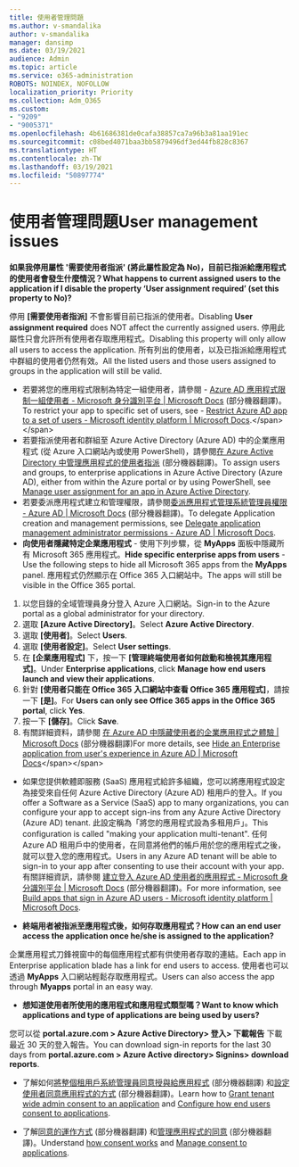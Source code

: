 ```yaml
---
title: 使用者管理問題
ms.author: v-smandalika
author: v-smandalika
manager: dansimp
ms.date: 03/19/2021
audience: Admin
ms.topic: article
ms.service: o365-administration
ROBOTS: NOINDEX, NOFOLLOW
localization_priority: Priority
ms.collection: Adm_O365
ms.custom:
- "9209"
- "9005371"
ms.openlocfilehash: 4b61686381de0cafa38857ca7a96b3a81aa191ec
ms.sourcegitcommit: c08bed4071baa3bb5879496df3ed44fb828c8367
ms.translationtype: HT
ms.contentlocale: zh-TW
ms.lasthandoff: 03/19/2021
ms.locfileid: "50897774"
---
```

# <a name="user-management-issues"></a><span data-ttu-id="bcb5c-102">使用者管理問題</span><span class="sxs-lookup"><span data-stu-id="bcb5c-102">User management issues</span></span>

<span data-ttu-id="bcb5c-103">**如果我停用屬性 '需要使用者指派' (將此屬性設定為 No)，目前已指派給應用程式的使用者會發生什麼情況？**</span><span class="sxs-lookup"><span data-stu-id="bcb5c-103">**What happens to current assigned users to the application if I disable the property ‘User assignment required’ (set this property to No)?**</span></span>

<span data-ttu-id="bcb5c-104">停用 **[需要使用者指派]** 不會影響目前已指派的使用者。</span><span class="sxs-lookup"><span data-stu-id="bcb5c-104">Disabling **User assignment required** does NOT affect the currently assigned users.</span></span> <span data-ttu-id="bcb5c-105">停用此屬性只會允許所有使用者存取應用程式。</span><span class="sxs-lookup"><span data-stu-id="bcb5c-105">Disabling this property will only allow all users to access the application.</span></span> <span data-ttu-id="bcb5c-106">所有列出的使用者，以及已指派給應用程式中群組的使用者仍然有效。</span><span class="sxs-lookup"><span data-stu-id="bcb5c-106">All the listed users and those users assigned to groups in the application will still be valid.</span></span>

- <span data-ttu-id="bcb5c-107">若要將您的應用程式限制為特定一組使用者，請參閱 - [Azure AD 應用程式限制一組使用者 - Microsoft 身分識別平台 | Microsoft Docs](https://docs.microsoft.com/azure/active-directory/develop/howto-restrict-your-app-to-a-set-of-users#:~:text=Select%20the%20application%20you%20want%2cand%20set%20it%20to%20Yes.) (部分機器翻譯)。</span><span class="sxs-lookup"><span data-stu-id="bcb5c-107">To restrict your app to specific set of users, see - [Restrict Azure AD app to a set of users - Microsoft identity platform | Microsoft Docs](https://docs.microsoft.com/azure/active-directory/develop/howto-restrict-your-app-to-a-set-of-users#:~:text=Select%20the%20application%20you%20want%2cand%20set%20it%20to%20Yes.).</span></span>
- <span data-ttu-id="bcb5c-108">若要指派使用者和群組至 Azure Active Directory (Azure AD) 中的企業應用程式 (從 Azure 入口網站內或使用 PowerShell)，請參閱[在 Azure Active Directory 中管理應用程式的使用者指派](https://docs.microsoft.com/azure/active-directory/manage-apps/assign-user-or-group-access-portal) (部分機器翻譯)。</span><span class="sxs-lookup"><span data-stu-id="bcb5c-108">To assign users and groups, to enterprise applications in Azure Active Directory (Azure AD), either from within the Azure portal or by using PowerShell, see [Manage user assignment for an app in Azure Active Directory](https://docs.microsoft.com/azure/active-directory/manage-apps/assign-user-or-group-access-portal).</span></span>
- <span data-ttu-id="bcb5c-109">若要委派應用程式建立和管理權限，請參閱[委派應用程式管理系統管理員權限 - Azure AD | Microsoft Docs](https://docs.microsoft.com/azure/active-directory/roles/delegate-app-roles) (部分機器翻譯)。</span><span class="sxs-lookup"><span data-stu-id="bcb5c-109">To delegate Application creation and management permissions, see [Delegate application management administrator permissions - Azure AD | Microsoft Docs](https://docs.microsoft.com/azure/active-directory/roles/delegate-app-roles).</span></span>
- <span data-ttu-id="bcb5c-110">**向使用者隱藏特定企業應用程式** - 使用下列步驟，從 **MyApps** 面板中隱藏所有 Microsoft 365 應用程式。</span><span class="sxs-lookup"><span data-stu-id="bcb5c-110">**Hide specific enterprise apps from users** - Use the following steps to hide all Microsoft 365 apps from the **MyApps** panel.</span></span> <span data-ttu-id="bcb5c-111">應用程式仍然顯示在 Office 365 入口網站中。</span><span class="sxs-lookup"><span data-stu-id="bcb5c-111">The apps will still be visible in the Office 365 portal.</span></span>

 1. <span data-ttu-id="bcb5c-112">以您目錄的全域管理員身分登入 Azure 入口網站。</span><span class="sxs-lookup"><span data-stu-id="bcb5c-112">Sign-in to the Azure portal as a global administrator for your directory.</span></span> 
 2. <span data-ttu-id="bcb5c-113">選取 **[Azure Active Directory]**。</span><span class="sxs-lookup"><span data-stu-id="bcb5c-113">Select **Azure Active Directory**.</span></span> 
 3. <span data-ttu-id="bcb5c-114">選取 **[使用者]**。</span><span class="sxs-lookup"><span data-stu-id="bcb5c-114">Select **Users**.</span></span> 
 4. <span data-ttu-id="bcb5c-115">選取 **[使用者設定]**。</span><span class="sxs-lookup"><span data-stu-id="bcb5c-115">Select **User settings**.</span></span> 
 5. <span data-ttu-id="bcb5c-116">在 **[企業應用程式]** 下，按一下 **[管理終端使用者如何啟動和檢視其應用程式]**。</span><span class="sxs-lookup"><span data-stu-id="bcb5c-116">Under **Enterprise applications**, click **Manage how end users launch and view their applications**.</span></span> 
 6. <span data-ttu-id="bcb5c-117">針對 **[使用者只能在 Office 365 入口網站中查看 Office 365 應用程式]**，請按一下 **[是]**。</span><span class="sxs-lookup"><span data-stu-id="bcb5c-117">For **Users can only see Office 365 apps in the Office 365 portal**, click **Yes**.</span></span> 
 7. <span data-ttu-id="bcb5c-118">按一下 **[儲存]**。</span><span class="sxs-lookup"><span data-stu-id="bcb5c-118">Click **Save**.</span></span> 
 8. <span data-ttu-id="bcb5c-119">有關詳細資料，請參閱 [在 Azure AD 中隱藏使用者的企業應用程式之體驗 | Microsoft Docs](https://docs.microsoft.com/azure/active-directory/manage-apps/hide-application-from-user-portal#:~:text=%20Hide%20an%20application%20from%20the%20end%20user,6%20Click%20Properties.%207%20Click%20Save.%20See%20More.) (部分機器翻譯)</span><span class="sxs-lookup"><span data-stu-id="bcb5c-119">For more details, see [Hide an Enterprise application from user's experience in Azure AD | Microsoft Docs](https://docs.microsoft.com/azure/active-directory/manage-apps/hide-application-from-user-portal#:~:text=%20Hide%20an%20application%20from%20the%20end%20user,6%20Click%20Properties.%207%20Click%20Save.%20See%20More.)</span></span>

- <span data-ttu-id="bcb5c-120">如果您提供軟體即服務 (SaaS) 應用程式給許多組織，您可以將應用程式設定為接受來自任何 Azure Active Directory (Azure AD) 租用戶的登入。</span><span class="sxs-lookup"><span data-stu-id="bcb5c-120">If you offer a Software as a Service (SaaS) app to many organizations, you can configure your app to accept sign-ins from any Azure Active Directory (Azure AD) tenant.</span></span> <span data-ttu-id="bcb5c-121">此設定稱為「將您的應用程式設為多租用戶」。</span><span class="sxs-lookup"><span data-stu-id="bcb5c-121">This configuration is called "making your application multi-tenant".</span></span> <span data-ttu-id="bcb5c-122">任何 Azure AD 租用戶中的使用者，在同意將他們的帳戶用於您的應用程式之後，就可以登入您的應用程式。</span><span class="sxs-lookup"><span data-stu-id="bcb5c-122">Users in any Azure AD tenant will be able to sign-in to your app after consenting to use their account with your app.</span></span> <span data-ttu-id="bcb5c-123">有關詳細資訊，請參閱 [建立登入 Azure AD 使用者的應用程式 - Microsoft 身分識別平台 | Microsoft Docs](https://docs.microsoft.com/azure/active-directory/develop/howto-convert-app-to-be-multi-tenant) (部分機器翻譯)。</span><span class="sxs-lookup"><span data-stu-id="bcb5c-123">For more information, see [Build apps that sign in Azure AD users - Microsoft identity platform | Microsoft Docs](https://docs.microsoft.com/azure/active-directory/develop/howto-convert-app-to-be-multi-tenant).</span></span>

- <span data-ttu-id="bcb5c-124">**終端用者被指派至應用程式後，如何存取應用程式？**</span><span class="sxs-lookup"><span data-stu-id="bcb5c-124">**How can an end user access the application once he/she is assigned to the application?**</span></span>

<span data-ttu-id="bcb5c-125">企業應用程式刀鋒視窗中的每個應用程式都有供使用者存取的連結。</span><span class="sxs-lookup"><span data-stu-id="bcb5c-125">Each app in Enterprise application blade has a link for end users to access.</span></span> <span data-ttu-id="bcb5c-126">使用者也可以透過 **MyApps** 入口網站輕鬆存取應用程式。</span><span class="sxs-lookup"><span data-stu-id="bcb5c-126">Users can also access the app through **Myapps** portal in an easy way.</span></span>

- <span data-ttu-id="bcb5c-127">**想知道使用者所使用的應用程式和應用程式類型嗎？**</span><span class="sxs-lookup"><span data-stu-id="bcb5c-127">**Want to know which applications and type of applications are being used by users?**</span></span>

<span data-ttu-id="bcb5c-128">您可以從 **portal.azure.com > Azure Active Directory> 登入> 下載報告** 下載最近 30 天的登入報告。</span><span class="sxs-lookup"><span data-stu-id="bcb5c-128">You can download sign-in reports for the last 30 days from **portal.azure.com > Azure Active directory> Signins> download reports**.</span></span>

- <span data-ttu-id="bcb5c-129">了解如何[將整個租用戶系統管理員同意授與給應用程式](https://docs.microsoft.com/azure/active-directory/manage-apps/grant-admin-consent) (部分機器翻譯) 和[設定使用者同意應用程式的方式](https://docs.microsoft.com/azure/active-directory/manage-apps/configure-user-consent) (部分機器翻譯)。</span><span class="sxs-lookup"><span data-stu-id="bcb5c-129">Learn how to [Grant tenant wide admin consent to an application](https://docs.microsoft.com/azure/active-directory/manage-apps/grant-admin-consent) and [Configure how end users consent to applications](https://docs.microsoft.com/azure/active-directory/manage-apps/configure-user-consent).</span></span>

- <span data-ttu-id="bcb5c-130">了解[同意的運作方式](https://docs.microsoft.com/azure/active-directory/develop/v2-permissions-and-consent) (部分機器翻譯) 和[管理應用程式的同意](https://docs.microsoft.com/azure/active-directory/manage-apps/manage-consent-requests) (部分機器翻譯)。</span><span class="sxs-lookup"><span data-stu-id="bcb5c-130">Understand [how consent works](https://docs.microsoft.com/azure/active-directory/develop/v2-permissions-and-consent) and [Manage consent to applications](https://docs.microsoft.com/azure/active-directory/manage-apps/manage-consent-requests).</span></span>


